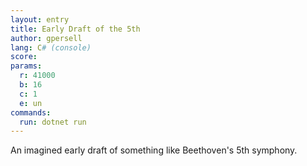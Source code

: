```yaml
---
layout: entry
title: Early Draft of the 5th
author: gpersell
lang: C# (console)
score: 
params:
  r: 41000
  b: 16
  c: 1
  e: un
commands:
  run: dotnet run
---
```


An imagined early draft of something like Beethoven's 5th symphony.
